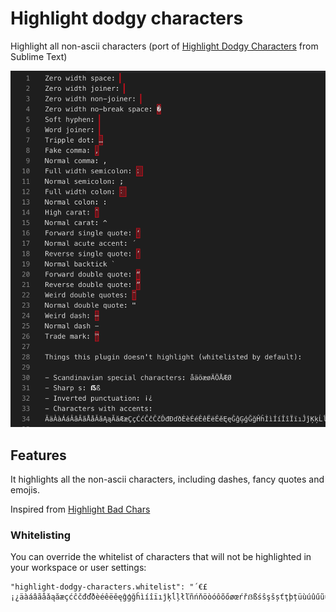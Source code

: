 # Highlight dodgy characters

Highlight all non-ascii characters (port of [Highlight Dodgy Characters](https://packagecontrol.io/packages/Highlight%20Dodgy%20Chars) from Sublime Text)

![Screenshot](./screenshot.png "Screenshot")

## Features

It highlights all the non-ascii characters, including dashes, fancy quotes and emojis. 

Inspired from [Highlight Bad Chars](https://github.com/WengerK/vscode-highlight-bad-chars/)

### Whitelisting

You can override the whitelist of characters that will not be highlighted in your workspace or user settings:
```
"highlight-dodgy-characters.whitelist": "´€£¡¿äàáâãåǎąăæçćĉčđďðèéêëěęĝģğĥìíîïıĵķĺļłľñńňöòóôõőøœŕřẞßśŝşšșťţþțüùúûűũųůŵýÿŷźžż"
```